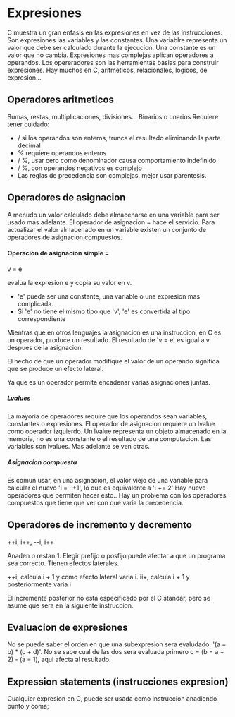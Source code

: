 # Expresiones

C muestra un gran enfasis en las expresiones en vez de las instrucciones.
Son expresiones las variables y las constantes. Una variablre representa un valor que debe ser calculado durante la ejecucion. Una constante es un valor que no cambia. 
Expresiones mas complejas aplican operadores a operandos. Los opereradores son las herramientas basias para construir expresiones. Hay muchos en C, aritmeticos, relacionales, logicos, de expresion... 

## Operadores aritmeticos

Sumas, restas, multiplicaciones, divisiones... Binarios o unarios
Requiere tener cuidado:
* / si los operandos son enteros, trunca el resultado eliminando la parte decimal
* % requiere operandos enteros
* / %, usar cero como denominador causa comportamiento indefinido
* / %, con operandos negativos es complejo
* Las reglas de precedencia son complejas, mejor usar parentesis.

## Operadores de asignacion

A menudo un valor calculado debe almacenarse en una variable para ser usado mas adelante. El operador de asignacion = hace el servicio.
Para actualizar el valor almacenado en un variable existen un conjunto de operadores de asignacion compuestos.

#### Operacion de asignacion simple =

v = e

evalua la expresion e y copia su valor en v. 
* 'e' puede ser una constante, una variable o una expresion mas complicada. 
* Si 'e' no tiene el mismo tipo que 'v', 'e' es convertida al tipo correspondiente

Mientras que en otros lenguajes la asignacion es una instruccion, en C es un operador, produce un resultado.
El resultado de 'v = e' es igual a v despues de la asignacion.

El hecho de que un operador modifique el valor de un operando significa que se produce un efecto lateral.

Ya que es un operador permite encadenar varias asignaciones juntas.

##### Lvalues

La mayoria de operadores require que los operandos sean variables, constantes o expresiones. El operador de asignacion requiere un lvalue como operador izquierdo.
Un lvalue representa un objeto almacenado en la memoria, no es una constante o el resultado de una computacion. Las variables son lvalues. Mas adelante se ven otras.

##### Asignacion compuesta

Es comun usar, en una asignacion, el valor viejo de una variable para calcular el nuevo 'i = i +1', lo que es equivalente a 'i += 2'
Hay nueve operadores que permiten hacer esto..
Hay un problema con los operadores compuestos que tiene que ver con que varia la precedencia.

## Operadores de incremento y decremento

++i, i++, --i, i++

Anaden o restan 1. Elegir prefijo o posfijo puede afectar a que un programa sea correcto. Tienen efectos laterales.

++i, calcula i + 1 y como efecto lateral varia i.
ii+, calcula i + 1 y posteriormente varia i

El incremente posterior no esta especificado por el C standar, pero se asume que sera en la siguiente instruccion.

## Evaluacion de expresiones

No se puede saber el orden en que una subexpresion sera evaludado.
'(a + b) * (c + d)'. No se sabe cual de las dos sera evaluada primero
c = (b = a + 2) - (a = 1), aqui afecta al resultado.

## Expression statements (instrucciones expresion)

Cualquier expresion en C, puede ser usada como instruccion anadiendo punto y coma;